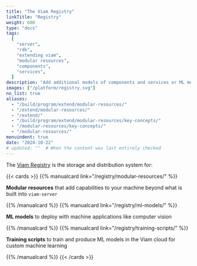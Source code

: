 ```yaml
---
title: "The Viam Registry"
linkTitle: "Registry"
weight: 600
type: "docs"
tags:
  [
    "server",
    "rdk",
    "extending viam",
    "modular resources",
    "components",
    "services",
  ]
description: "Add additional models of components and services or ML models from the Viam Registry, or extend Viam by creating new modular resources."
images: ["/platform/registry.svg"]
no_list: true
aliases:
  - "/build/program/extend/modular-resources/"
  - "/extend/modular-resources/"
  - "/extend/"
  - "/build/program/extend/modular-resources/key-concepts/"
  - "/modular-resources/key-concepts/"
  - "/modular-resources/"
menuindent: true
date: "2024-10-22"
# updated: ""  # When the content was last entirely checked
---
```


The [Viam Registry](https://app.viam.com/registry) is the storage and distribution system for:

{{< cards >}}
{{% manualcard link="/registry/modular-resources/" %}}

**Modular resources** that add capabilities to your machine beyond what is built into `viam-server`

{{% /manualcard %}}
{{% manualcard link="/registry/ml-models/" %}}

**ML models** to deploy with machine applications like computer vision

{{% /manualcard %}}
{{% manualcard link="/registry/training-scripts/" %}}

**Training scripts** to train and produce ML models in the Viam cloud for custom machine learning

{{% /manualcard %}}
{{< /cards >}}
